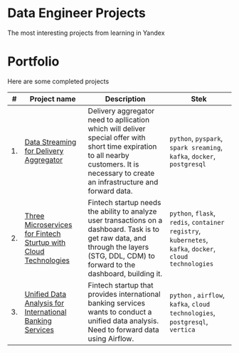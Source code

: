 # Data Engineer Projects
 The most interesting projects from learning in Yandex 

# Portfolio

Here are some completed projects

| #    | Project name                | Description                                                     | Stek                                                         |
| ---- | ------------------------------------------------------------ | ------------------------------------------------------------ | ------------------------------------------------------------ |
| 1.   | [Data Streaming for Delivery Aggregator](https://github.com/AlexBormotov/Data-Engineer-Projects/tree/main/Data-Streaming-Project) | Delivery aggregator need to apllication which will deliver special offer with short time expiration to all nearby customers. It is necessary to create an infrastructure and forward data. | `python`, `pyspark`, `spark sreaming`, `kafka`, `docker`, `postgresql` |
| 2.   | [Three Microservices for Fintech Sturtup with Cloud Technologies](https://github.com/AlexBormotov/Data-Engineer-Projects/tree/main/Cloud-Technologies-Project) | Fintech startup needs the ability to analyze user transactions on a dashboard. Task is to get raw data, and through the layers (STG, DDL, CDM) to forward to the dashboard, building it. | `python`, `flask`, `redis`, `container registry`, `kubernetes`, `kafka`, `docker`, `cloud technologies` |
| 3.   | [Unified Data Analysis for International Banking Services](https://github.com/AlexBormotov/Data-Engineer-Projects/tree/main/International-Banking-Services) | Fintech startup that provides international banking services wants to conduct a unified data analysis. Need to forward data using Airflow. | `python` , `airflow`, `kafka`, `cloud technologies`, `postgresql`, `vertica` |
